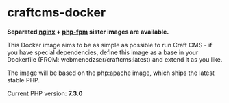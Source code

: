 # craftcms-docker

**Separated [nginx](https://cloud.docker.com/u/webmenedzser/repository/docker/webmenedzser/craftcms-nginx) + [php-fpm](https://cloud.docker.com/u/webmenedzser/repository/docker/webmenedzser/craftcms-php) sister images are available.**

This Docker image aims to be as simple as possible to run Craft CMS - if you have special dependencies, define this image as a base in your Dockerfile (FROM: webmenedzser/craftcms:latest) and extend it as you like. 

The image will be based on the php:apache image, which ships the latest stable PHP. 

Current PHP version: **7.3.0**
